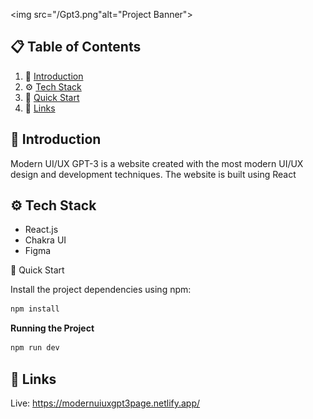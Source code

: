 <img src="/Gpt3.png"alt="Project Banner">

## 📋 <a name="table">Table of Contents</a>

1. 🤖 [Introduction](#introduction)
2. ⚙️ [Tech Stack](#tech-stack)
3. 🤸 [Quick Start](#quick-start)
4. 🔗 [Links](#links)

## <a name="introduction">🤖 Introduction</a>

Modern UI/UX GPT-3 is a website created with the most modern UI/UX design and development techniques. The website is built using React

## <a name="tech-stack">⚙️ Tech Stack</a>

- React.js
- Chakra UI
- Figma

<a name="quick-start">🤸 Quick Start</a>

Install the project dependencies using npm:

```bash
npm install
```

**Running the Project**

```bash
npm run dev
```

## <a name="links">🔗 Links</a>

Live: https://modernuiuxgpt3page.netlify.app/
